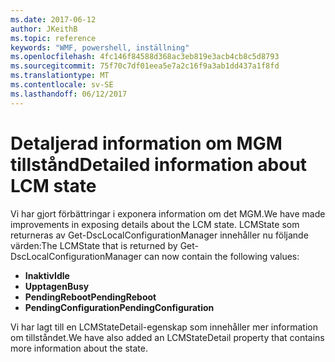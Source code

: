 ```yaml
---
ms.date: 2017-06-12
author: JKeithB
ms.topic: reference
keywords: "WMF, powershell, inställning"
ms.openlocfilehash: 4fc146f84588d368ac3eb819e3acb4cb8c5d8793
ms.sourcegitcommit: 75f70c7df01eea5e7a2c16f9a3ab1dd437a1f8fd
ms.translationtype: MT
ms.contentlocale: sv-SE
ms.lasthandoff: 06/12/2017
---
```

# <a name="detailed-information-about-lcm-state"></a><span data-ttu-id="01b96-102">Detaljerad information om MGM tillstånd</span><span class="sxs-lookup"><span data-stu-id="01b96-102">Detailed information about LCM state</span></span>

<span data-ttu-id="01b96-103">Vi har gjort förbättringar i exponera information om det MGM.</span><span class="sxs-lookup"><span data-stu-id="01b96-103">We have made improvements in exposing details about the LCM state.</span></span> <span data-ttu-id="01b96-104">LCMState som returneras av Get-DscLocalConfigurationManager innehåller nu följande värden:</span><span class="sxs-lookup"><span data-stu-id="01b96-104">The LCMState that is returned by Get-DscLocalConfigurationManager can now contain the following values:</span></span>

* <span data-ttu-id="01b96-105">**Inaktiv**</span><span class="sxs-lookup"><span data-stu-id="01b96-105">**Idle**</span></span>
* <span data-ttu-id="01b96-106">**Upptagen**</span><span class="sxs-lookup"><span data-stu-id="01b96-106">**Busy**</span></span>
* <span data-ttu-id="01b96-107">**PendingReboot**</span><span class="sxs-lookup"><span data-stu-id="01b96-107">**PendingReboot**</span></span>
* <span data-ttu-id="01b96-108">**PendingConfiguration**</span><span class="sxs-lookup"><span data-stu-id="01b96-108">**PendingConfiguration**</span></span>

<span data-ttu-id="01b96-109">Vi har lagt till en LCMStateDetail-egenskap som innehåller mer information om tillståndet.</span><span class="sxs-lookup"><span data-stu-id="01b96-109">We have also added an LCMStateDetail property that contains more information about the state.</span></span>

